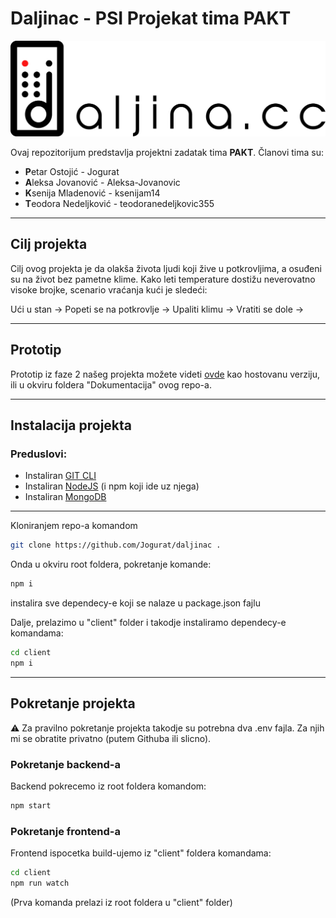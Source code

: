 # Daljinac - PSI Projekat tima PAKT

![logo](/Dokumentacija/Faza5/img/Logo.png)

Ovaj repozitorijum predstavlja projektni zadatak tima **PAKT**.
Članovi tima su:

- **P**etar Ostojić - Jogurat
- **A**leksa Jovanović - Aleksa-Jovanovic
- **K**senija Mladenović - ksenijam14
- **T**eodora Nedeljković - teodoranedeljkovic355

---

## Cilj projekta

Cilj ovog projekta je da olakša života ljudi koji žive u potkrovljima, a osuđeni su na život bez pametne klime. Kako leti temperature dostižu neverovatno visoke brojke, scenario vraćanja kući je sledeći:

Ući u stan -> Popeti se na potkrovlje -> Upaliti klimu -> Vratiti se dole ->

---

## Prototip

Prototip iz faze 2 našeg projekta možete videti [ovde](https://ksenijam14.github.io/) kao hostovanu verziju, ili u okviru foldera "Dokumentacija" ovog repo-a.

---

## Instalacija projekta

### Preduslovi:

- Instaliran [GIT CLI](https://git-scm.com/)
- Instaliran [NodeJS](https://nodejs.org/en/) (i npm koji ide uz njega)
- Instaliran [MongoDB](https://www.mongodb.com/)

---

Kloniranjem repo-a komandom

```bash
git clone https://github.com/Jogurat/daljinac .
```

Onda u okviru root foldera, pokretanje komande:

```bash
npm i
```

instalira sve dependecy-e koji se nalaze u package.json fajlu

Dalje, prelazimo u "client" folder i takodje instaliramo dependecy-e komandama:

```bash
cd client
npm i
```

---

## Pokretanje projekta

:warning: Za pravilno pokretanje projekta takodje su potrebna dva .env fajla. Za njih mi se obratite privatno (putem Githuba ili slicno).

### Pokretanje backend-a

Backend pokrecemo iz root foldera komandom:

```bash
npm start
```

### Pokretanje frontend-a

Frontend ispocetka build-ujemo iz "client" foldera komandama:

```bash
cd client
npm run watch
```

(Prva komanda prelazi iz root foldera u "client" folder)
